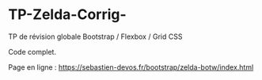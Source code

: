 # TP-Zelda-Corrig-
TP de révision globale Bootstrap / Flexbox / Grid CSS

Code complet.

Page en ligne : https://sebastien-devos.fr/bootstrap/zelda-botw/index.html
